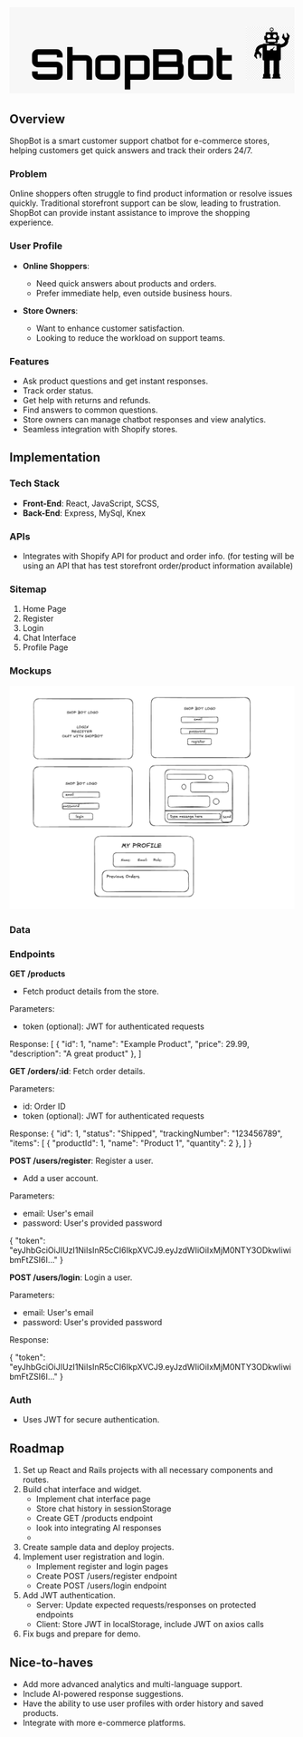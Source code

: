 ![ShopBot Logo](./Shopbot/src/assets/shopbot-logo.png)

## Overview

ShopBot is a smart customer support chatbot for e-commerce stores, helping customers get quick answers and track their orders 24/7.

### Problem

Online shoppers often struggle to find product information or resolve issues quickly. Traditional storefront support can be slow, leading to frustration. ShopBot can provide instant assistance to improve the shopping experience.

### User Profile

- **Online Shoppers**:

  - Need quick answers about products and orders.
  - Prefer immediate help, even outside business hours.

- **Store Owners**:
  - Want to enhance customer satisfaction.
  - Looking to reduce the workload on support teams.

### Features

- Ask product questions and get instant responses.
- Track order status.
- Get help with returns and refunds.
- Find answers to common questions.
- Store owners can manage chatbot responses and view analytics.
- Seamless integration with Shopify stores.

## Implementation

### Tech Stack

- **Front-End**: React, JavaScript, SCSS,
- **Back-End**: Express, MySql, Knex

### APIs

- Integrates with Shopify API for product and order info. (for testing will be using an API that has test storefront order/product information available)

### Sitemap

1. Home Page
2. Register
3. Login
4. Chat Interface
5. Profile Page

### Mockups

![Mockups](./Shopbot/src/assets/Mockups.png)

### Data

### Endpoints

**GET /products**

- Fetch product details from the store.

Parameters:

- token (optional): JWT for authenticated requests

Response:
[
{
"id": 1,
"name": "Example Product",
"price": 29.99,
"description": "A great product"
},
]

**GET /orders/:id**: Fetch order details.

Parameters:

- id: Order ID
- token (optional): JWT for authenticated requests

Response:
{
"id": 1,
"status": "Shipped",
"trackingNumber": "123456789",
"items": [
{
"productId": 1,
"name": "Product 1",
"quantity": 2
},
]
}

**POST /users/register**: Register a user.

- Add a user account.

Parameters:

- email: User's email
- password: User's provided password

{
"token": "eyJhbGciOiJIUzI1NiIsInR5cCI6IkpXVCJ9.eyJzdWIiOiIxMjM0NTY3ODkwIiwibmFtZSI6I..."
}

**POST /users/login**: Login a user.

Parameters:

- email: User's email
- password: User's provided password

Response:

{
"token": "eyJhbGciOiJIUzI1NiIsInR5cCI6IkpXVCJ9.eyJzdWIiOiIxMjM0NTY3ODkwIiwibmFtZSI6I..."
}

### Auth

- Uses JWT for secure authentication.

## Roadmap

1. Set up React and Rails projects with all necessary components and routes.
2. Build chat interface and widget.
   - Implement chat interface page
   - Store chat history in sessionStorage
   - Create GET /products endpoint
   - look into integrating AI responses
   -
3. Create sample data and deploy projects.
4. Implement user registration and login.
   - Implement register and login pages
   - Create POST /users/register endpoint
   - Create POST /users/login endpoint
5. Add JWT authentication.
   - Server: Update expected requests/responses on protected endpoints
   - Client: Store JWT in localStorage, include JWT on axios calls
6. Fix bugs and prepare for demo.

## Nice-to-haves

- Add more advanced analytics and multi-language support.
- Include AI-powered response suggestions.
- Have the ability to use user profiles with order history and saved products.
- Integrate with more e-commerce platforms.
